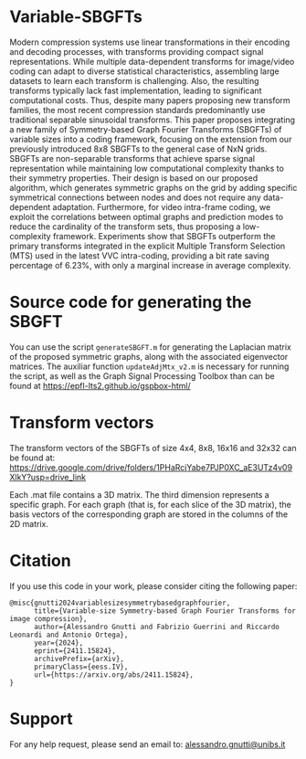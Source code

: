 # Variable-SBGFTs

Modern compression systems use linear transformations in their encoding and decoding processes, with transforms providing compact signal representations. 
While multiple data-dependent transforms for image/video coding can adapt to diverse statistical characteristics, assembling large datasets to learn each transform is challenging.
Also, the resulting transforms typically lack fast implementation, leading to significant computational costs.
Thus, despite many papers proposing new transform families, the most recent compression standards predominantly use traditional separable sinusoidal transforms. 
This paper proposes integrating a new family of Symmetry-based Graph Fourier Transforms (SBGFTs) of variable sizes into a coding framework, focusing on the extension from our previously introduced 8x8 SBGFTs to the general case of NxN grids.
SBGFTs are non-separable transforms that achieve sparse signal representation while maintaining low computational complexity thanks to their symmetry properties.
Their design is based on our proposed algorithm, which generates symmetric graphs on the grid by adding specific symmetrical connections between nodes and does not require any data-dependent adaptation. Furthermore, for video intra-frame coding, we exploit the correlations between optimal graphs and prediction modes to reduce the cardinality of the transform sets, thus proposing a low-complexity framework. Experiments show that SBGFTs outperform the primary transforms integrated in the explicit Multiple Transform Selection (MTS) used in the latest VVC intra-coding, providing a bit rate saving percentage of 6.23%, with only a marginal increase in average complexity.

# Source code for generating the SBGFT

You can use the script `generateSBGFT.m` for generating the Laplacian matrix of the proposed symmetric graphs, along with the associated eigenvector matrices. The auxiliar function `updateAdjMtx_v2.m` is necessary for running the script, as well as the Graph Signal Processing Toolbox than can be found at https://epfl-lts2.github.io/gspbox-html/

# Transform vectors

The transform vectors of the SBGFTs of size 4x4, 8x8, 16x16 and 32x32 can be found at: https://drive.google.com/drive/folders/1PHaRcjYabe7PJP0XC_aE3UTz4v09XlkY?usp=drive_link

Each .mat file contains a 3D matrix. The third dimension represents a specific graph. For each graph (that is, for each slice of the 3D matrix), the basis vectors of the corresponding graph are stored in the columns of the 2D matrix.

# Citation

If you use this code in your work, please consider citing the following paper:

```
@misc{gnutti2024variablesizesymmetrybasedgraphfourier,
      title={Variable-size Symmetry-based Graph Fourier Transforms for image compression}, 
      author={Alessandro Gnutti and Fabrizio Guerrini and Riccardo Leonardi and Antonio Ortega},
      year={2024},
      eprint={2411.15824},
      archivePrefix={arXiv},
      primaryClass={eess.IV},
      url={https://arxiv.org/abs/2411.15824}, 
}
```

# Support

For any help request, please send an email to: alessandro.gnutti@unibs.it


